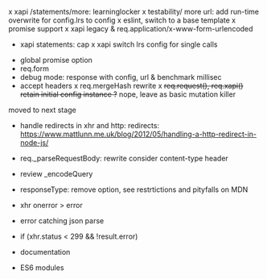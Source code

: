 x xapi /statements/more: learninglocker
x testability/ more url: add run-time overwrite for config.lrs to config
x eslint, switch to a base template
x promise support
x xapi legacy & req.application/x-www-form-urlencoded
* xapi statements: cap
x xapi switch lrs config for single calls
- global promise option
- req.form
- debug mode: response with config, url & benchmark millisec
- accept headers
x req.mergeHash rewrite
x ~~req.request(), req.xapi() retain initial config instance ?~~ nope, leave as basic mutation killer

moved to next stage

- handle redirects in xhr and http: redirects: https://www.mattlunn.me.uk/blog/2012/05/handling-a-http-redirect-in-node-js/
- req._parseRequestBody: rewrite consider content-type header
- review _encodeQuery
- responseType: remove option, see restrtictions and pityfalls on MDN
- xhr onerror > error
- error catching json parse
- if (xhr.status < 299 && !result.error)

- documentation
- ES6 modules
